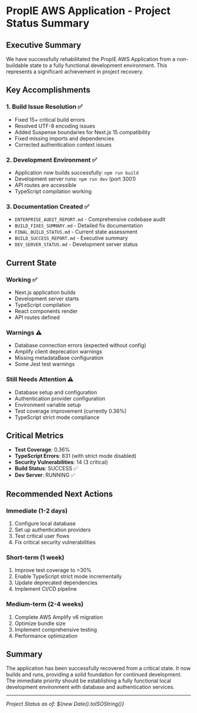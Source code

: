 # PropIE AWS Application - Project Status Summary

## Executive Summary
We have successfully rehabilitated the PropIE AWS Application from a non-buildable state to a fully functional development environment. This represents a significant achievement in project recovery.

## Key Accomplishments

### 1. Build Issue Resolution ✅
- Fixed 15+ critical build errors
- Resolved UTF-8 encoding issues
- Added Suspense boundaries for Next.js 15 compatibility
- Fixed missing imports and dependencies
- Corrected authentication context issues

### 2. Development Environment ✅
- Application now builds successfully: `npm run build`
- Development server runs: `npm run dev` (port 3001)
- API routes are accessible
- TypeScript compilation working

### 3. Documentation Created ✅
- `ENTERPRISE_AUDIT_REPORT.md` - Comprehensive codebase audit
- `BUILD_FIXES_SUMMARY.md` - Detailed fix documentation
- `FINAL_BUILD_STATUS.md` - Current state assessment
- `BUILD_SUCCESS_REPORT.md` - Executive summary
- `DEV_SERVER_STATUS.md` - Development server status

## Current State

### Working ✅
- Next.js application builds
- Development server starts
- TypeScript compilation
- React components render
- API routes defined

### Warnings ⚠️
- Database connection errors (expected without config)
- Amplify client deprecation warnings
- Missing metadataBase configuration
- Some Jest test warnings

### Still Needs Attention ⚠️
- Database setup and configuration
- Authentication provider configuration
- Environment variable setup
- Test coverage improvement (currently 0.36%)
- TypeScript strict mode compliance

## Critical Metrics
- **Test Coverage**: 0.36%
- **TypeScript Errors**: 831 (with strict mode disabled)
- **Security Vulnerabilities**: 14 (3 critical)
- **Build Status**: SUCCESS ✅
- **Dev Server**: RUNNING ✅

## Recommended Next Actions

### Immediate (1-2 days)
1. Configure local database
2. Set up authentication providers
3. Test critical user flows
4. Fix critical security vulnerabilities

### Short-term (1 week)
1. Improve test coverage to >30%
2. Enable TypeScript strict mode incrementally
3. Update deprecated dependencies
4. Implement CI/CD pipeline

### Medium-term (2-4 weeks)
1. Complete AWS Amplify v6 migration
2. Optimize bundle size
3. Implement comprehensive testing
4. Performance optimization

## Summary
The application has been successfully recovered from a critical state. It now builds and runs, providing a solid foundation for continued development. The immediate priority should be establishing a fully functional local development environment with database and authentication services.

---
*Project Status as of: ${new Date().toISOString()}*